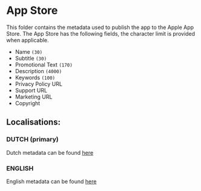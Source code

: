 # App Store

This folder contains the metadata used to publish the app to the Apple App Store.
The App Store has the following fields, the character limit is provided when applicable.

- Name `(30)`
- Subtitle `(30)`
- Promotional Text `(170)`
- Description `(4000)`
- Keywords `(100)`
- Privacy Policy URL
- Support URL
- Marketing URL
- Copyright

## Localisations:

### DUTCH (primary)

Dutch metadata can be found [here](nl-NL/store.md)

### ENGLISH

English metadata can be found [here](en-US/store.md)